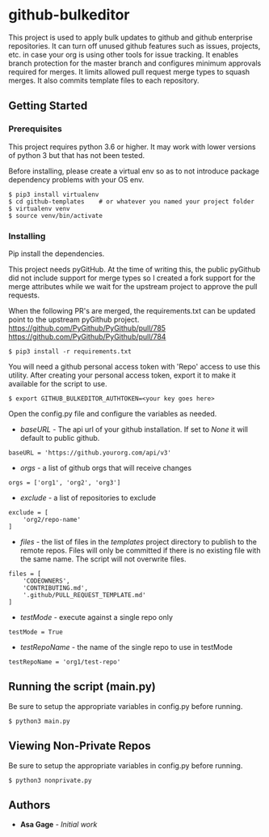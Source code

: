 # github-bulkeditor

This project is used to apply bulk updates to github and github enterprise repositories. It
can turn off unused github features such as issues, projects, etc. in case your org is using 
other tools for issue tracking. It enables branch protection for the master branch and configures
minimum approvals required for merges.  It limits allowed pull request merge types to
squash merges. It also commits template files to each repository.

## Getting Started

### Prerequisites

This project requires python 3.6 or higher. It may work with lower
versions of python 3 but that has not been tested.

Before installing, please create a virtual env so as to not introduce
package dependency problems with your OS env.

```
$ pip3 install virtualenv
$ cd github-templates    # or whatever you named your project folder
$ virtualenv venv
$ source venv/bin/activate
```


### Installing

Pip install the dependencies.

This project needs pyGitHub. At the time of writing this, the public
pyGithub did not include support for merge types so I created a fork
support for the merge attributes while we wait for the upstream project
to approve the pull requests.

When the following PR's are merged, the requirements.txt can be updated
point to the upstream pyGithub project.
https://github.com/PyGithub/PyGithub/pull/785
https://github.com/PyGithub/PyGithub/pull/784

```
$ pip3 install -r requirements.txt
```

You will need a github personal access token with 'Repo' access to use
this utility. After creating your personal access token, export it to
make it available for the script to use.

```
$ export GITHUB_BULKEDITOR_AUTHTOKEN=<your key goes here>
```

Open the config.py file and configure the variables as needed.

* _baseURL_ - The api url of your github installation. If set to _None_
it will default to public github.
```
baseURL = 'https://github.yourorg.com/api/v3'
```

* _orgs_ - a list of github orgs that will receive changes
```
orgs = ['org1', 'org2', 'org3']
```

* _exclude_ - a list of repositories to exclude
```
exclude = [
    'org2/repo-name'
]
```

* _files_ - the list of files in the _templates_ project directory to
publish to the remote repos. Files will only be committed if there is
no existing file with the same name.  The script will not overwrite
files.
```
files = [
    'CODEOWNERS',
    'CONTRIBUTING.md',
    '.github/PULL_REQUEST_TEMPLATE.md'
]
```

* _testMode_ - execute against a single repo only
```
testMode = True
```

* _testRepoName_ - the name of the single repo to use in testMode
```
testRepoName = 'org1/test-repo'
```

## Running the script (main.py)
Be sure to setup the appropriate variables in config.py before running.

```
$ python3 main.py
```

## Viewing Non-Private Repos
Be sure to setup the appropriate variables in config.py before running.

```
$ python3 nonprivate.py
```

## Authors

* **Asa Gage** - *Initial work*
